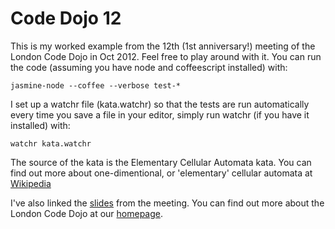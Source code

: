 Code Dojo 12
============
This is my worked example from the 12th (1st anniversary!) meeting of the London Code Dojo in Oct 2012. Feel free to play around with it. You can run the code (assuming you have node and coffeescript installed) with:

    jasmine-node --coffee --verbose test-*

I set up a watchr file (kata.watchr) so that the tests are run automatically every time you save a file in your editor, simply run watchr (if you have it installed) with:
    
    watchr kata.watchr

The source of the kata is the Elementary Cellular Automata kata. You can find out more about one-dimentional, or 'elementary' cellular automata at [Wikipedia](http://en.wikipedia.org/wiki/Cellular_automata)

I've also linked the [slides](https://) from the meeting. You can find out more about the London Code Dojo at our [homepage](http://www.meetup.com/London-Code-Dojo/).

